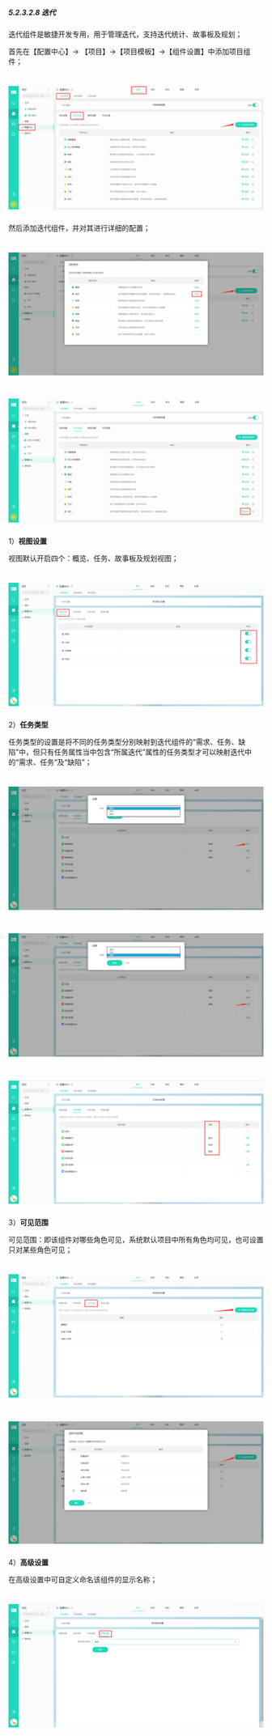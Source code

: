 ##### 5.2.3.2.8 迭代

迭代组件是敏捷开发专用，用于管理迭代，支持迭代统计、故事板及规划；

首先在【配置中心】→ 【项目】→【项目模板】→【组件设置】中添加项目组件；

# ![](/assets/3组件管理-添加项目组件1.png)

然后添加迭代组件，并对其进行详细的配置；

# ![](/assets/10项目组件-迭代.png)

# ![](/assets/10项目组件-迭代1.png)

1）**视图设置**

视图默认开启四个：概览、任务、故事板及规划视图；

# ![](/assets/10项目组件-视图设置1.png)

2）**任务类型**

任务类型的设置是将不同的任务类型分别映射到迭代组件的“需求、任务、缺陷”中，但只有任务属性当中包含“所属迭代”属性的任务类型才可以映射迭代中的“需求、任务“及“缺陷”；

# ![](/assets/10项目组件-任务类型1.png)

# ![](/assets/10项目组件-任务类型3.png)

# ![](/assets/10项目组件-任务类型4.png)

3）**可见范围**

可见范围：即该组件对哪些角色可见，系统默认项目中所有角色均可见，也可设置只对某些角色可见；

# ![](/assets/10项目组件-迭代-可见范围.png)

# ![](/assets/10项目组件-迭代-可见范围1.png)

4）**高级设置**

在高级设置中可自定义命名该组件的显示名称；

# ![](/assets/10项目组件-迭代-高级设置.png)